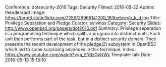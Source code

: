 Conference: dotsecurity-2016
Tags: Security
Filmed: 2016-05-22
Author: theoderaadt
Image: https://farm8.staticflickr.com/7289/26965141200_193be5cecb_k_d.jpg
Title: Privilege Separation and Pledge
Curator: sylvinus
Category: Security
Slides: http://www.openbsd.org/papers/dot2016.pdf
Summary: Privilege separation is a programming technique which splits a program into distrinct units.  Each unit then performs part of the task, but in a distinct security domain. Theo presents the recent development of the pledge(2) subsystem in OpenBSD which led to some surprising advances in this technique.
Video: https://www.youtube.com/watch?v=a_EYdzGyNWs
Template: talk
Date: 2016-05-13 15:18:10